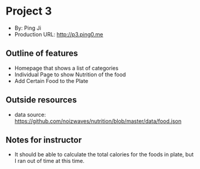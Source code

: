# Project 3
+ By: Ping Ji
+ Production URL: <http://p3.ping0.me>

## Outline of features
+ Homepage that shows a list of categories
+ Individual Page to show Nutrition of the food
+ Add Certain Food to the Plate

## Outside resources
+ data source: <https://github.com/noizwaves/nutrition/blob/master/data/food.json>

## Notes for instructor
+ It should be able to calculate the total calories for the foods in plate, but I ran out of time at this time. 